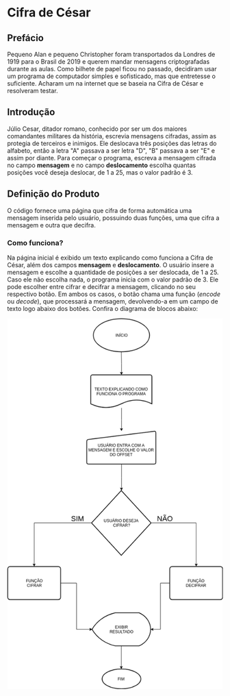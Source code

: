 # Cifra de César

## Prefácio

Pequeno Alan e pequeno Christopher foram transportados da Londres de 1919 para o Brasil de 2019 e querem mandar mensagens criptografadas durante as aulas. Como bilhete de papel ficou no passado, decidiram usar um programa de computador simples e sofisticado, mas que entretesse o suficiente. Acharam um na internet que se baseia na Cifra de César e resolveram testar.

## Introdução

Júlio Cesar, ditador romano, conhecido por ser um dos maiores comandantes militares da história, escrevia mensagens cifradas, assim as protegia de terceiros e inimigos. Ele deslocava três posições das letras do alfabeto, então a letra "A" passava a ser letra "D", "B" passava a ser "E" e assim por diante.
Para começar o programa, escreva a mensagem cifrada no campo **mensagem** e no campo **deslocamento** escolha quantas posições você deseja deslocar, de 1 a 25, mas o valor padrão é 3.

## Definição do Produto

O código fornece uma página que cifra de forma automática uma mensagem inserida pelo usuário, possuindo duas funções, uma que cifra a mensagem e outra que decifra.

### Como funciona?
Na página inicial é exibido um texto explicando como funciona a Cifra de César, além dos campos **mensagem** e **deslocamento**. O usuário insere a mensagem e escolhe a quantidade de posições a ser deslocada, de 1 a 25. Caso ele não escolha nada, o programa inicia com o valor padrão de 3.
Ele pode escolher entre cifrar e decifrar a mensagem, clicando no seu respectivo botão. Em ambos os casos, o botão chama uma função (_encode_ ou _decode_), que processará a mensagem, devolvendo-a em um campo de texto logo abaixo dos botões.
Confira o diagrama de blocos abaixo:

![Diagrama de Blocos do Cypher](https://github.com/alixlab/caesar-cipher/blob/master/diagrama_cypher.png)
